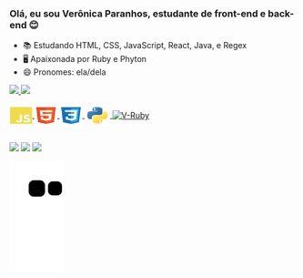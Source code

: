 ### Olá, eu sou Verônica Paranhos, estudante de front-end e back-end 😊

- 📚 Estudando HTML, CSS, JavaScript, React, Java, e Regex
- 🖥️ Apaixonada por Ruby e Phyton
- 😄 Pronomes: ela/dela

<div>
  <a href="https://github.com/veronicaparanhos">
  <img height="160em" src="https://github-readme-stats.vercel.app/api?username=veronicaparanhos&show_icons=true&theme=radical&include_all_commits=true&count_private=true"/>
  <img height="160em" src="https://github-readme-stats.vercel.app/api/top-langs/?username=veronicaparanhos&layout=compact&langs_count=7&theme=radical"/>
</div>
<div style="display: inline_block"><br>
  <img align="center" alt="V-Js" height="30" width="40" src="https://raw.githubusercontent.com/devicons/devicon/master/icons/javascript/javascript-plain.svg">
  <img align="center" alt="V-HTML" height="30" width="40" src="https://raw.githubusercontent.com/devicons/devicon/master/icons/html5/html5-original.svg">
  <img align="center" alt="V-CSS" height="30" width="40" src="https://raw.githubusercontent.com/devicons/devicon/master/icons/css3/css3-original.svg">
  <img align="center" alt="V-Python" height="35" width="45" src="https://raw.githubusercontent.com/devicons/devicon/master/icons/python/python-original.svg">
  <img align="center" alt="V-Ruby" height="30" width="40" src="https://icongr.am/devicon/ruby-original.svg">
</div>
  
 ##
 
<div> 
  <a href="https://instagram.com/veparanhos" target="_blank"><img src="https://img.shields.io/badge/-Instagram-%23E4405F?style=for-the-badge&logo=instagram&logoColor=white" target="_blank"></a>
  <a href="https://www.linkedin.com/in/veronicahp" target="_blank"><img src="https://img.shields.io/badge/-LinkedIn-%230077B5?style=for-the-badge&logo=linkedin&logoColor=white" target="_blank"></a>
  <a href = "mailto:veronicahp@gmail.com"><img src="https://img.shields.io/badge/Gmail-D14836?style=for-the-badge&logo=gmail&logoColor=white" target="_blank"></a>
 
  ![Snake animation](https://github.com/Veronicahp/Veronicahp/blob/output/github-contribution-grid-snake.svg)
 
</div>

